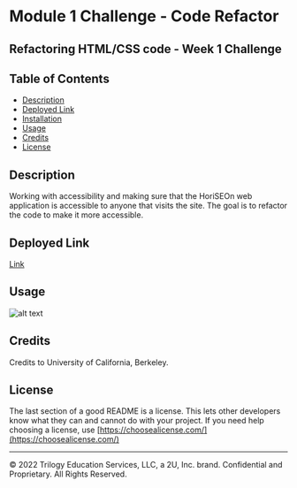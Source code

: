 # Module 1 Challenge - Code Refactor

## Refactoring HTML/CSS code - Week 1 Challenge

## Table of Contents

- [Description](#description)
- [Deployed Link](#link)
- [Installation](#installation)
- [Usage](#usage)
- [Credits](#credits)
- [License](#license)

## Description

Working with accessibility and making sure that the HoriSEOn web application is accessible to anyone that visits the site. The goal is to refactor the code to make it more accessible.

## Deployed Link

[Link](https://smandla.github.io/module1challenge_coderefactor)

## Usage

![alt text](assets/images/mock.png)

## Credits

Credits to University of California, Berkeley.

## License

The last section of a good README is a license. This lets other developers know what they can and cannot do with your project. If you need help choosing a license, use [https://choosealicense.com/](https://choosealicense.com/)

---

© 2022 Trilogy Education Services, LLC, a 2U, Inc. brand. Confidential and Proprietary. All Rights Reserved.
